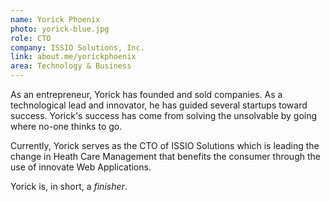 ```yaml
---
name: Yorick Phoenix
photo: yorick-blue.jpg
role: CTO
company: ISSIO Solutions, Inc.
link: about.me/yorickphoenix
area: Technology & Business
---
```


As an entrepreneur, Yorick has founded and sold companies.  As a technological lead and innovator, he has guided several startups toward success. Yorick's success has come from solving the unsolvable by going where no-one thinks to go.

Currently, Yorick serves as the CTO of ISSIO Solutions which is leading the change in Heath Care Management that benefits the consumer through the use of innovate Web Applications.

Yorick is, in short, a *finisher*.
